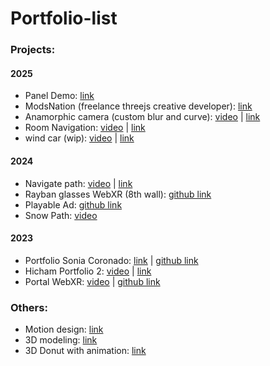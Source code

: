 # Portfolio-list

### Projects:
#### 2025
- Panel Demo: [link](https://panels-demo-liart.vercel.app/)
- ModsNation (freelance threejs creative developer): [link](https://www.modsnation.com/)
- Anamorphic camera (custom blur and curve):
[video](https://www.linkedin.com/posts/hicham-zaadla_threejs-threejsjourney-webgl-activity-7289308550240116736-HKPV?utm_source=share&utm_medium=member_desktop&rcm=ACoAAD4vSWkBvamRhdgPRQYy4-Sz55gDZNw2KQQ)
| [link](https://custom-blur.vercel.app/)
- Room Navigation: [video](https://www.linkedin.com/posts/hicham-zaadla_threejs-webgl-gsap-activity-7359565743258042368-MLp3?utm_source=share&utm_medium=member_desktop&rcm=ACoAAD4vSWkBvamRhdgPRQYy4-Sz55gDZNw2KQQ) | [link](https://pano-transition.vercel.app/) 
- wind car (wip):
[video](https://www.linkedin.com/posts/hicham-zaadla_threejs-threejsjourney-webgl-activity-7337120737998041090-0AYB?utm_source=share&utm_medium=member_desktop&rcm=ACoAAD4vSWkBvamRhdgPRQYy4-Sz55gDZNw2KQQ)
| [link](https://car-wind.vercel.app/)
#### 2024
- Navigate path:
[video](https://www.linkedin.com/posts/hicham-zaadla_3d-city-prt2-qwertyarrow-keys-control-activity-7198752750828933122-LW75?utm_source=share&utm_medium=member_desktop&rcm=ACoAAD4vSWkBvamRhdgPRQYy4-Sz55gDZNw2KQQ)
| [link](https://castle-six.vercel.app/)
- Rayban glasses WebXR (8th wall):
  [github link](https://github.com/Hicham2012/rayban)
- Playable Ad: [github link](https://github.com/Hicham2012/Quiet)
- Snow Path:
[video](https://www.linkedin.com/posts/hicham-zaadla_threejs-threejsjourney-webgl-activity-7240455487077453825-6CrM?utm_source=share&utm_medium=member_desktop&rcm=ACoAAD4vSWkBvamRhdgPRQYy4-Sz55gDZNw2KQQ)
#### 2023
- Portfolio Sonia Coronado: [link](https://portfolio-sonia-coronado.vercel.app/) | [github link](https://github.com/tkalejandro/portfolio-sonia-coronado)
- Hicham Portfolio 2:
[video](https://www.linkedin.com/posts/hicham-zaadla_adding-webgl-to-my-personal-website-wip-activity-7119095590864478208-q9-c?utm_source=share&utm_medium=member_desktop&rcm=ACoAAD4vSWkBvamRhdgPRQYy4-Sz55gDZNw2KQQ)
| [link](https://3d-zaadla.vercel.app/)
- Portal WebXR:
[video](https://www.linkedin.com/posts/hicham-zaadla_finished-my-first-experiment-on-webxr-as-activity-7099901493876514817-Ga69?utm_source=share&utm_medium=member_desktop&rcm=ACoAAD4vSWkBvamRhdgPRQYy4-Sz55gDZNw2KQQ)
| [github link](https://github.com/Hicham2012/Portal_SceneXR/tree/main)

### Others:
- Motion design: [link](https://www.linkedin.com/posts/hicham-zaadla_learning-some-motion-design-this-week-and-activity-7192948599515693056-fzwW?utm_source=share&utm_medium=member_desktop&rcm=ACoAAD4vSWkBvamRhdgPRQYy4-Sz55gDZNw2KQQ)
- 3D modeling: [link](https://www.linkedin.com/posts/hicham-zaadla_3d-blender-meme-activity-7291821750621777920-q2tk?utm_source=share&utm_medium=member_desktop&rcm=ACoAAD4vSWkBvamRhdgPRQYy4-Sz55gDZNw2KQQ)
- 3D Donut with animation: [link](https://dribbble.com/shots/21886870-Donut-final-touch)

